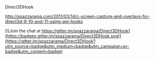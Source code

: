 Direct3DHook

http://spazzarama.com/2011/03/14/c-screen-capture-and-overlays-for-direct3d-9-10-and-11-using-api-hooks

[![Join the chat at https://gitter.im/spazzarama/Direct3DHook](https://badges.gitter.im/spazzarama/Direct3DHook.svg)](https://gitter.im/spazzarama/Direct3DHook?utm_source=badge&utm_medium=badge&utm_campaign=pr-badge&utm_content=badge)